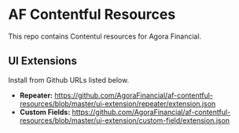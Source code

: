 # AF Contentful Resources
This repo contains Contentul resources for Agora Financial.

## UI Extensions

Install from Github URLs listed below.

* **Repeater:** https://github.com/AgoraFinancial/af-contentful-resources/blob/master/ui-extension/repeater/extension.json
* **Custom Fields:** https://github.com/AgoraFinancial/af-contentful-resources/blob/master/ui-extension/custom-field/extension.json